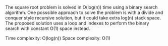 The square root problem is solved in O(log(n)) time using a binary search algorithm.
One posssible approach to solve the problem is with a divide and conquer style recursive solution, but it could take extra log(n) stack space. The proposed solution uses a loop and indexes to perform the binary search with constant O(1) space instead.

Time complexity: O(log(n))
Space complexity: O(1)
